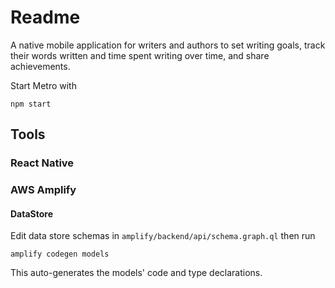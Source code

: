 # Readme

A native mobile application for writers and authors to set writing goals, track their words written and time spent writing over time, and share achievements.

Start Metro with

    npm start

## Tools

### React Native

### AWS Amplify

#### DataStore

Edit data store schemas in `amplify/backend/api/schema.graph.ql` then run

    amplify codegen models

This auto-generates the models' code and type declarations.
